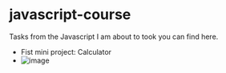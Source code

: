 # javascript-course
Tasks from the Javascript I am about to took you can find here. 

- Fist mini project: Calculator
- ![image](https://github.com/user-attachments/assets/45145eb3-3130-4be6-ab76-6de0761c8a9d)
